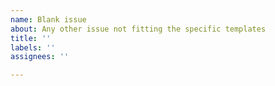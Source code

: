 ```yaml
---
name: Blank issue
about: Any other issue not fitting the specific templates
title: ''
labels: ''
assignees: ''

---
```


